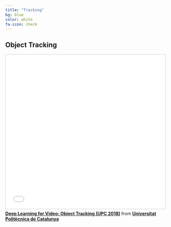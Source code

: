 ```yaml
---
title: "Tracking"
bg: blue
color: white
fa-icon: check
---
```



## Object Tracking

<iframe src="//www.slideshare.net/slideshow/embed_code/key/3tbNgQYkmEpRji" width="595" height="485" frameborder="0" marginwidth="0" marginheight="0" scrolling="no" style="border:1px solid #CCC; border-width:1px; margin-bottom:5px; max-width: 100%;" allowfullscreen> </iframe> <div style="margin-bottom:5px"> <strong> <a href="//www.slideshare.net/xavigiro/deep-learning-for-video-object-tracking-upc-2018" title="Deep Learning for Video: Object Tracking (UPC 2018)" target="_blank">Deep Learning for Video: Object Tracking (UPC 2018)</a> </strong> from <strong><a href="//www.slideshare.net/xavigiro" target="_blank">Universitat Politècnica de Catalunya</a></strong> </div>
